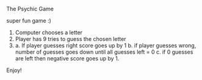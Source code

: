 The Psychic Game

super fun game :)

1. Computer chooses a letter
2. Player has 9 tries to guess the chosen letter
3. a. If player guesses right score goes up by 1
    b. if player guesses wrong, number of guesses goes down until all guesses left = 0
        c. if 0 guesses are left then negative score goes up by 1.


Enjoy!
